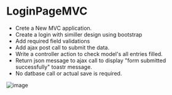 # LoginPageMVC

- Crete a New MVC application.
- Create a login with similler design using bootstrap
- Add required field validations
- Add ajax post call to submit the data.
- Write a controller action to check model's all entries filled.
- Return json message to ajax call to display "form submitted successfully" toastr message.
- No datbase call or actual save is required.

![image](https://github.com/Infysion/LoginPageMVC/assets/101718015/96d3b072-3fe3-4258-842b-704ba45df162)
